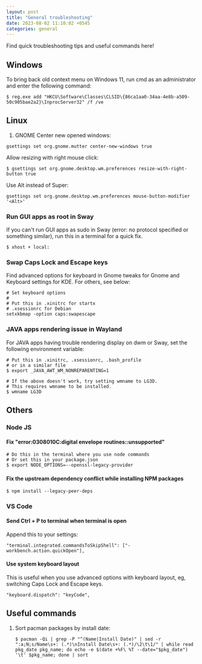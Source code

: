 ```yaml
---
layout: post
title: "General troubleshooting"
date: 2023-08-02 11:10:02 +0545
categories: general
---
```


Find quick troubleshooting tips and useful commands here!

## Windows

To bring back old context menu on Windows 11,  run cmd as an administrator and enter the following command:

```
$ reg.exe add "HKCU\Software\Classes\CLSID\{86ca1aa0-34aa-4e8b-a509-50c905bae2a2}\InprocServer32" /f /ve
```

## Linux

1. GNOME
Center new opened windows:
```
gsettings set org.gnome.mutter center-new-windows true
```

Allow resizing with right mouse click:
```
$ gsettings set org.gnome.desktop.wm.preferences resize-with-right-button true
```

Use Alt instead of Super:
```
gsettings set org.gnome.desktop.wm.preferences mouse-button-modifier '<Alt>'
```

### Run GUI apps as root in Sway
If you can't run GUI apps as sudo in Sway (error: no protocol specified or something similar),  run this in a terminal for a quick fix.

```
$ xhost + local:
```

### Swap Caps Lock and Escape keys
Find advanced options for keyboard in Gnome tweaks for Gnome and Keyboard settings for KDE.
For others, see below:

```
# Set keyboard options
#
# Put this in .xinitrc for startx
# .xsessionrc for Debian
setxkbmap -option caps:swapescape
```

### JAVA apps rendering issue in Wayland 
For JAVA apps having trouble rendering display on dwm or Sway, set the following environment variable:

```
# Put this in .xinitrc, .xsessionrc, .bash_profile
# or in a similar file
$ export _JAVA_AWT_WM_NONREPARENTING=1

# If the above doesn't work, try setting wmname to LG3D.
# This requires wmname to be installed.
$ wmname LG3D
```

## Others

### Node JS

#### Fix "error:0308010C:digital envelope routines::unsupported"

```
# Do this in the terminal where you use node commands
# Or set this in your package.json
$ export NODE_OPTIONS=--openssl-legacy-provider
```

#### Fix the upstream dependency conflict while installing NPM packages
```
$ npm install --legacy-peer-deps
```

### VS Code

#### Send Ctrl + P to terminal when terminal is open
Append this to your settings:

```
"terminal.integrated.commandsToSkipShell": ["-workbench.action.quickOpen"],
```

#### Use system keyboard layout
This is useful when you use advanced options with keyboard layout, eg, switching Caps Lock and Escape keys.

```
"keyboard.dispatch": "keyCode",
```

## Useful commands

1. Sort pacman packages by install date:
   ```
   $ pacman -Qi | grep -P "^(Name|Install Date)" | sed -r ":a;N;s/Name\s+: (.*)\nInstall Date\s+: (.*)/\2\t\1/" | while read pkg_date pkg_name; do echo -e $(date +%F\ %T --date="$pkg_date") '\t' $pkg_name; done | sort
   ```
